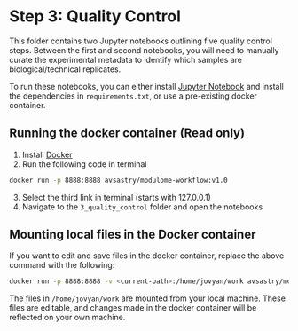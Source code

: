 # Step 3: Quality Control

This folder contains two Jupyter notebooks outlining five quality control steps. Between the first and second notebooks, you will need to manually curate the experimental metadata to identify which samples are biological/technical replicates.

To run these notebooks, you can either install [Jupyter Notebook](https://jupyter.org/install) and install the dependencies in `requirements.txt`, or use a pre-existing docker container.

## Running the docker container (Read only)
1. Install [Docker](https://docs.docker.com/get-docker/)
2. Run the following code in terminal
```bash
docker run -p 8888:8888 avsastry/modulome-workflow:v1.0
```
3. Select the third link in terminal (starts with 127.0.0.1)
4. Navigate to the `3_quality_control` folder and open the notebooks

## Mounting local files in the Docker container
If you want to edit and save files in the docker container, replace the above command with the following:
```bash
docker run -p 8888:8888 -v <current-path>:/home/jovyan/work avsastry/modulome-workflow:v1.0
```
The files in `/home/jovyan/work` are mounted from your local machine. These files are editable, and changes made in the docker container will be reflected on your own machine.
